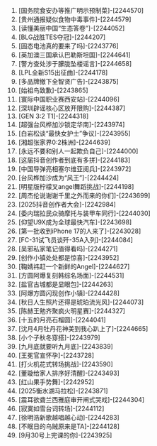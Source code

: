 
1. [国务院食安办等推广明示预制菜]-[2244570]
1. [贵州通报疑似食物中毒事件]-[2244579]
1. [读懂美丽中国“生态答卷”]-[2244052]
1. [BLG战胜TES夺冠]-[2244207]
1. [固态电池真的要来了吗]-[2243776]
1. [英加澳三国承认巴勒斯坦国]-[2244641]
1. [警方查处涉于朦胧坠楼谣言]-[2244658]
1. [LPL全新S15出征曲]-[2244178]
1. [多品牌撤下全智贤广告]-[2243875]
1. [始祖鸟致歉]-[2243865]
1. [寰际中国职业赛西安站]-[2244096]
1. [深圳辟谣核心区放开限购]-[2244387]
1. [GEN 3:2 T1]-[2244318]
1. [超强台风桦加沙锁定华南]-[2243974]
1. [白岩松谈“最快女护士”争议]-[2243955]
1. [湘超张家界0:2株洲]-[2244639]
1. [永远不要和别人一起欺负自己]-[2244000]
1. [这届抖音创作者到底有多拼]-[2244183]
1. [中国导弹亮相塞尔维亚阅兵]-[2243972]
1. [台风桦加沙成为“风王”]-[2244424]
1. [明星版柠檬叉angel舞蹈挑战]-[2244198]
1. [周杰伦说谢谢千里之外而来的你们]-[2243699]
1. [2025抖音创作者大会]-[2242984]
1. [委内瑞拉民众骑摩托与装甲车同行]-[2244030]
1. [仰望U9X成为全球最快汽车]-[2243698]
1. [第一批收到iPhone 17的人来了]-[2243028]
1. [FC-31试飞员谈歼-35A入列]-[2244084]
1. [吴邪私家笔记值得看吗]-[2244271]
1. [创作小镇处处都是惊喜]-[2243952]
1. [鞠婧祎赶一个新鲜的Angel]-[2244627]
1. [方圆阿爆复刻韩综名场面]-[2244531]
1. [盐官古城都是显眼包]-[2244263]
1. [阿爆方圆闪现创作小镇]-[2244428]
1. [秋日人生照片还得是琥珀流光风]-[2244073]
1. [陈赫王勉齐聚疯火明星赛]-[2244327]
1. [十五的月亮石榴圆]-[2244041]
1. [沈月4月牡丹花神美到我心趴上了]-[2244665]
1. [小个子秋冬穿搭]-[2243979]
1. [九月底就要听九月底]-[2243839]
1. [王冕官宣怀孕]-[2243728]
1. [打火机花式转场挑战]-[2243590]
1. [董璇给家人排序好清醒]-[2243493]
1. [红山果手势舞]-[2242952]
1. [2025衡水湖马拉松]-[2243871]
1. [震耳欲聋兰西雅庭审开闸式哭戏]-[2244304]
1. [寂寞如雪台词转场]-[2244112]
1. [徐明浩新歌越唱越心动]-[2244283]
1. [不眠日的乌贼原来是TA]-[2244128]
1. [9月30号上完课的你]-[2243925]